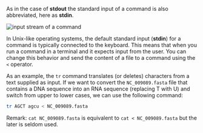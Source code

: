 <script>
import Quiz from "$components/Quiz.svelte";
import Execute from "$components/Execute.svelte";
</script>

As in the case of **stdout** the standard input  of a command is also abbreviated, here as **stdin**.

<img src="/data/linux_basics_session04/stream_in_out.png" style="max-width:100%" alt="input stream of a command">

In Unix-like operating systems, the default standard input (**stdin**) for a command is typically connected to the keyboard. This means that when you run a command in a terminal and it expects input from the user. You can change this behavior and send the content of a file to a command using the `<` operator.	

As an example, the `tr` command translates (or deletes) characters from a text supplied as input. If we want to convert the `NC_009089.fasta` file that contains a DNA sequence into an RNA sequence (replacing T with U) and switch from upper to lower cases, we can use the following command:

```bash
tr AGCT agcu < NC_009089.fasta
```

Remark: `cat NC_009089.fasta` is equivalent to `cat < NC_009089.fasta` but the later is seldom used.

